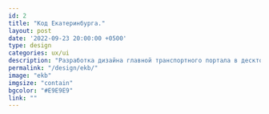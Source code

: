 ```yaml
---
id: 2
title: "Код Екатеринбурга."
layout: post
date: '2022-09-23 20:00:00 +0500'
type: design
categories: ux/ui
description: "Разработка дизайна главной транспортного портала в десктопной и мобильной версиях."
permalink: "/design/ekb/"
image: "ekb"
imgsize: "contain"
bgcolor: "#E9E9E9"
link: ""
---
```

